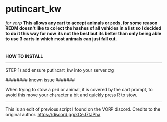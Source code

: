 # putincart_kw
*for vorp*
**This allows any cart to accept animals or peds, for some reason REDM doesn't like to collect the hashes of all vehicles in a list so I decided to do it this way for now, its not the best but its better than only being able to use 3 carts in which most animals can just fall out.**

#
**HOW TO INSTALL**

---------------------------

STEP 1) add ensure putincart_kw into your server.cfg



########
known issue
#######

When trying to stow a ped or animal, it is covered by the cart prompt, to avoid this move your character a bit and quickly press R to stow.

----
This is an edit of previous script I found on the VORP discord. Credits to the original author.
https://discord.gg/kCeJ7tJPha
